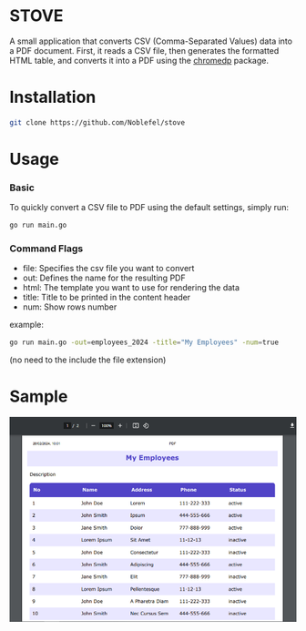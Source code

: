 # STOVE

A small application that converts CSV (Comma-Separated Values) data into a PDF document. First, it reads a CSV file, then generates the formatted HTML table, and converts it into a PDF using the [chromedp](https://github.com/chromedp/chromedp) package.

# Installation 
```bash
git clone https://github.com/Noblefel/stove
``` 

# Usage
### Basic 
To quickly convert a CSV file to PDF using the default settings, simply run:
```sh
go run main.go
```

### Command Flags
- file: Specifies the csv file you want to convert 
- out: Defines the name for the resulting PDF 
- html: The template you want to use for rendering the data
- title: Title to be printed in the content header
- num: Show rows number

example:
```sh
go run main.go -out=employees_2024 -title="My Employees" -num=true
```

(no need to the include the file extension) 

# Sample
<img src="https://github.com/Noblefel/stove/blob/main/sample.PNG">
